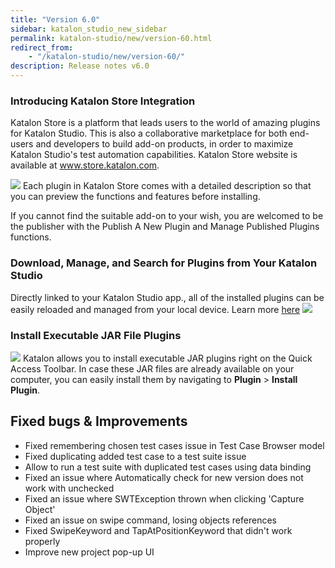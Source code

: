 ```yaml
---
title: "Version 6.0"
sidebar: katalon_studio_new_sidebar
permalink: katalon-studio/new/version-60.html
redirect_from:
    - "/katalon-studio/new/version-60/"
description: Release notes v6.0
---
```

### Introducing Katalon Store Integration
Katalon Store is a platform that leads users to the world of amazing plugins for Katalon Studio. This is also a collaborative marketplace for both end-users and developers to build add-on products, in order to maximize Katalon Studio's test automation capabilities. Katalon Store website is available at www.store.katalon.com.  

![](../../images/katalon-studio/new/version-60/3.png)
Each plugin in Katalon Store comes with a detailed description so that you can preview the functions and features before installing. 

If you cannot find the suitable add-on to your wish, you are welcomed to be the publisher with the Publish A New Plugin and Manage Published Plugins functions. 


### Download, Manage, and Search for Plugins from Your Katalon Studio 
Directly linked to your Katalon Studio app., all of the installed plugins can be easily reloaded and managed from your local device. Learn more [here](http://docs-staging.katalon.com/store-staging/katalon-store/docs/user/getting-started.html)
![](../../images/katalon-studio/new/version-60/2.png)

### Install Executable JAR File Plugins 
![](../../images/katalon-studio/new/version-60/1.png)
Katalon allows you to install executable JAR plugins right on the Quick Access Toolbar. In case these JAR files are already available  on your computer, you can easily install them by navigating to **Plugin** > **Install Plugin**.

Fixed bugs & Improvements
-----------------------
* Fixed remembering chosen test cases issue in Test Case Browser model
* Fixed duplicating added test case to a test suite issue
* Allow to run a test suite with duplicated test cases using data binding
* Fixed an issue where Automatically check for new version does not work with unchecked
* Fixed an issue where SWTException thrown when clicking 'Capture Object'
* Fixed an issue on swipe command, losing objects references
* Fixed SwipeKeyword and TapAtPositionKeyword that didn't work properly
* Improve new project pop-up UI

